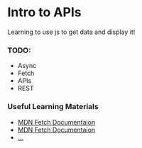 # Intro to APIs
Learning to use js to get data and display it!


### TODO:
* Async
* Fetch
* APIs
* REST


### Useful Learning Materials
- [MDN Fetch Documentaion](https://developer.mozilla.org/en-US/docs/Web/API/Fetch_API)
- [MDN Fetch Documentaion](https://developer.mozilla.org/en-US/docs/Web/JavaScript/Reference/Global_Objects/Promise)
- [...]()
